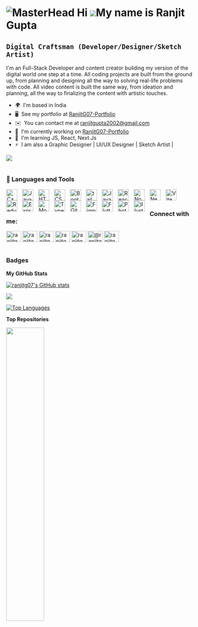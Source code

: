 ![MasterHead](https://media.licdn.com/dms/image/D4D16AQH0dPwZcgwGug/profile-displaybackgroundimage-shrink_350_1400/0/1700405540097?e=1711584000&v=beta&t=r05VAGzbenV5qKfxNDN5UkCzH49izIQBFFVwtQD7lxM)
Hi ![](https://user-images.githubusercontent.com/18350557/176309783-0785949b-9127-417c-8b55-ab5a4333674e.gif)My name is Ranjit Gupta
====================================================================================================================================

**`Digital Craftsman (Developer/Designer/Sketch Artist)`**
-----------------

I'm an Full-Stack Developer and content creator building my version of the digital world one step at a time. All coding projects are built from the ground up, from planning and designing all the way to solving real-life problems with code. All video content is built the same way, from ideation and planning, all the way to finalizing the content with artistic touches.

* 🌍  I'm based in India
* 🖥️  See my portfolio at [RanjitG07-Portfolio](http://ranjit-gupta-vercel)
* ✉️  You can contact me at [ranjitgupta2002@gmail.com](mailto:ranjitgupta2002@gmail.com)
* 🚀  I'm currently working on [RanjitG07-Portfolio](http://github.com)
* 🧠  I'm learning JS, React, Next.Js
* ⚡  I am also a Graphic Designer | UI/UX Designer | Sketch Artist |

<a href="https://www.x.com/RanjitG_07" target="_blank" rel="noreferrer"><img
src="https://img.shields.io/twitter/follow/RanjitG_07?logo=twitter&style=for-the-badge&color=0891b2&labelColor=1c1917"
/></a>

#

### 🧰 Languages and Tools

<img align="left" alt="C++" width="30px" style="padding-right:10px;" src="https://cdn.jsdelivr.net/gh/devicons/devicon/icons/cplusplus/cplusplus-line.svg" />
<img align="left" alt="Java" width="30px" style="padding-right:10px;" src="https://cdn.jsdelivr.net/gh/devicons/devicon/icons/java/java-original.svg"/>
<img align="left" alt="HTML" width="30px" style="padding-right:10px;" src="https://cdn.jsdelivr.net/gh/devicons/devicon/icons/html5/html5-plain.svg" />
<img align="left" alt="CSS" width="30px" style="padding-right:10px;" src="https://cdn.jsdelivr.net/gh/devicons/devicon/icons/css3/css3-plain.svg" />
<img align="left" alt="Bootstrap" width="30px" style="padding-right:10px;" src="https://cdn.jsdelivr.net/gh/devicons/devicon/icons/bootstrap/bootstrap-original.svg" />
<img align="left" alt="tailwind" width="30px" style="padding-right:10px;" src="https://cdn.jsdelivr.net/gh/devicons/devicon/icons/tailwindcss/tailwindcss-plain.svg" />
<img align="left" alt="JavaScript" width="30px" style="padding-right:10px;" src="https://cdn.jsdelivr.net/gh/devicons/devicon/icons/javascript/javascript-plain.svg" />
<img align="left" alt="React" width="30px" style="padding-right:10px;" src="https://cdn.jsdelivr.net/gh/devicons/devicon/icons/react/react-original.svg" />
<img align="left" alt="NodeJS" width="30px" style="padding-right:10px;" src="https://cdn.jsdelivr.net/gh/devicons/devicon/icons/nodejs/nodejs-original.svg" />
<img align="left" alt="NextJS" width="30px" style="padding-right:10px;" src="https://raw.githubusercontent.com/danielcranney/readme-generator/main/public/icons/skills/nextjs-colored-dark.svg">
<img align="left" alt="Vite" width="30px" style="padding-right:10px;" src="https://raw.githubusercontent.com/danielcranney/readme-generator/main/public/icons/skills/vite-colored.svg" />
<img align="left" alt="Redux" width="30px" style="padding-right:10px;" src="https://raw.githubusercontent.com/danielcranney/readme-generator/main/public/icons/skills/redux-colored.svg"/>
<img align="left" alt="Express" width="30px" style="padding-right:10px;" src="https://raw.githubusercontent.com/danielcranney/readme-generator/main/public/icons/skills/express-colored-dark.svg" />
<img align="left" alt="MongoDB" width="30px" style="padding-right:10px;" src="https://raw.githubusercontent.com/danielcranney/readme-generator/main/public/icons/skills/mongodb-colored.svg" />
<img align="left" alt="TypeScript" width="30px" style="padding-right:10px;" src="https://cdn.jsdelivr.net/gh/devicons/devicon/icons/typescript/typescript-plain.svg" />
<img align="left" alt="Git" width="30px" style="padding-right:10px;" src="https://cdn.jsdelivr.net/gh/devicons/devicon/icons/git/git-original.svg" />
<img align="left" alt="Figma" width="30px" style="padding-right:10px;" src="https://cdn.jsdelivr.net/gh/devicons/devicon/icons/figma/figma-original.svg" />
<img align="left" alt="Flutter" width="30px" style="padding-right:10px;" src="https://raw.githubusercontent.com/danielcranney/readme-generator/main/public/icons/skills/flutter-colored.svg" />
<img align="left" alt="Photoshop" width="30px" style="padding-right:10px;" src="https://cdn.jsdelivr.net/gh/devicons/devicon/icons/photoshop/photoshop-plain.svg" />
<img align="left" alt="Illustrator" width="30px" style="padding-right:10px;" src="https://www.vectorlogo.zone/logos/adobe_illustrator/adobe_illustrator-icon.svg" />
<br />

#

<h3 align="left">Connect with me:</h3>
<p align="left">
<a href="https://twitter.com/ranjitg_07" target="blank"><img align="center" src="https://raw.githubusercontent.com/rahuldkjain/github-profile-readme-generator/master/src/images/icons/Social/twitter.svg" alt="ranjitg_07" height="30" width="40" /></a>
<a href="https://linkedin.com/in/ranjitg07" target="blank"><img align="center" src="https://raw.githubusercontent.com/rahuldkjain/github-profile-readme-generator/master/src/images/icons/Social/linked-in-alt.svg" alt="ranjitg07" height="30" width="40" /></a>
<a href="https://www.hackerrank.com/ranjitg07" target="blank"><img align="center" src="https://raw.githubusercontent.com/rahuldkjain/github-profile-readme-generator/master/src/images/icons/Social/hackerrank.svg" alt="ranjitg07" height="30" width="40" /></a>
<a href="https://www.leetcode.com/ranjitg07" target="blank"><img align="center" src="https://raw.githubusercontent.com/rahuldkjain/github-profile-readme-generator/master/src/images/icons/Social/leet-code.svg" alt="ranjitg07" height="30" width="40" /></a>
<a href="https://auth.geeksforgeeks.org/user/ranjitg07/profile" target="blank"><img align="center" src="https://raw.githubusercontent.com/rahuldkjain/github-profile-readme-generator/master/src/images/icons/Social/geeks-for-geeks.svg" alt="ranjitg07/profile" height="30" width="40" /></a>
<a href="https://medium.com/@ranjitg07" target="blank"><img align="center" src="https://raw.githubusercontent.com/rahuldkjain/github-profile-readme-generator/master/src/images/icons/Social/medium.svg" alt="@ranjitg07" height="30" width="40" /></a>
<a href="https://www.youtube.com/c/ranjitgyt" target="blank"><img align="center" src="https://raw.githubusercontent.com/rahuldkjain/github-profile-readme-generator/master/src/images/icons/Social/youtube.svg" alt="ranjitgyt" height="30" width="40" /></a>
</p>

#

### Badges

<b>My GitHub Stats</b>

<a href="http://www.github.com/ranjitg07"><img src="https://github-readme-stats.vercel.app/api?username=ranjitg07&show_icons=true&hide=&count_private=true&title_color=0891b2&text_color=ffffff&icon_color=0891b2&bg_color=1c1917&hide_border=true&show_icons=true" alt="ranjitg07's GitHub stats" /></a>

<a href="http://www.github.com/ranjitg07"><img src="https://github-readme-streak-stats.herokuapp.com/?user=ranjitg07&stroke=ffffff&background=1c1917&ring=0891b2&fire=0891b2&currStreakNum=ffffff&currStreakLabel=0891b2&sideNums=ffffff&sideLabels=ffffff&dates=ffffff&hide_border=true" /></a>

<a href="https://github.com/ranjitg07" align="left"><img src="https://github-readme-stats.vercel.app/api/top-langs/?username=ranjitg07&langs_count=10&title_color=0891b2&text_color=ffffff&icon_color=0891b2&bg_color=1c1917&hide_border=true&locale=en&custom_title=Top%20%Languages" alt="Top Languages" /></a>

<b>Top Repositories</b>

<div width="100%" align="center"><a href="https://github.com/ranjitg07/Sudoku_Game_JavaScript" align="left"><img align="left" width="45%" src="https://github-readme-stats.vercel.app/api/pin/?username=ranjitg07&repo=Sudoku_Game_JavaScript&title_color=0891b2&text_color=ffffff&icon_color=0891b2&bg_color=1c1917&hide_border=true&locale=en" /></a></div><br /><br /><br /><br /><br /><br /><br />
